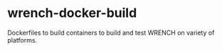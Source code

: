 # wrench-docker-build
Dockerfiles to build containers to build and test WRENCH on variety of platforms.
